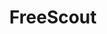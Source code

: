 ---
draft: false
title: FreeScout
content:
  id: freescout
  name: FreeScout
  logo: /images/applications/customer-support/freescout/logo.png
  website: https://freescout.net/
  iframe_website: /website-iframe/applications/customer-support/freescout
  dashboardImage: /images/applications/customer-support/freescout/screenshot-1.jpg
  short_description: FreeScout is a free self-hosted help desk & shared mailbox.
  description: "FreeScout is the super lightweight and powerful free open source help desk and shared inbox written in PHP (Laravel framework). It is a self hosted clone of HelpScout. Now you can enjoy free Zendesk & Help Scout without giving up privacy or locking you into a service you don't control."
  features:
    - title: Mobile-friendly
      description: 100% Mobile-friendly.
    - title: Multilingual
      description: English, Croatian, Danish, Dutch, French, German, Japanese, Italian, Polish, Portuguese, Russian, Spanish, Slovak, Swedish
    - title: Unlimited
      description: Unlimited support agents, tickets, mailboxes, etc.
    - title: Email Integration
      description: Seamless email integration.
  screenshots:
    - /images/applications/customer-support/freescout/screenshot-1.jpg
    - /images/applications/customer-support/freescout/screenshot-2.jpg
---